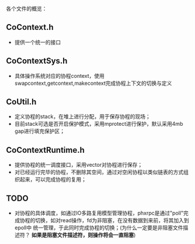 各个文件的概览：
## CoContext.h 
- 提供一个统一的接口

## CoContextSys.h
- 具体操作系统对应的协程context，使用swapcontext,getcontext,makecontext完成协程上下文的切换与定义

## CoUtil.h
- 定义协程的stack，在堆上进行分配，用于保存协程的现场；
- 目前stack可选是否开启保护模式，采用mprotect进行保护，默认采用4mb gap进行填充保护区；

## CoContextRuntime.h
- 提供协程的统一调度接口，采用vector对协程进行保存；
- 对已经运行完毕的协程，不删除其空间，通过对空闲协程以类似链表的方式组织起来，可以完成协程的复用；

## TODO
- 对协程的具体调度，如通过IO多路复用模型管理协程，phxrpc是通过"poll"完成协程的切换，如对read操作，fd为非阻塞，在没有数据到来前，将其加入到epoll中
统一管理，于此同时完成协程的切换；(为什么一定要是非阻塞文件描述符？ **如果是阻塞文件描述符，则操作将会一直阻塞**)
